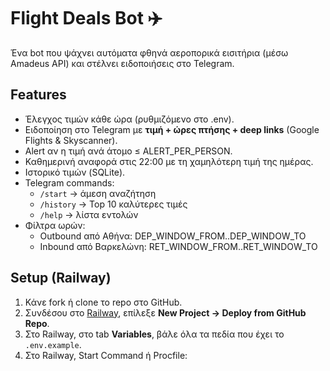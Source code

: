 # Flight Deals Bot ✈️

Ένα bot που ψάχνει αυτόματα φθηνά αεροπορικά εισιτήρια (μέσω Amadeus API) 
και στέλνει ειδοποιήσεις στο Telegram.

## Features
- Έλεγχος τιμών κάθε ώρα (ρυθμιζόμενο στο .env).
- Ειδοποίηση στο Telegram με **τιμή + ώρες πτήσης + deep links** (Google Flights & Skyscanner).
- Alert αν η τιμή ανά άτομο ≤ ALERT_PER_PERSON.
- Καθημερινή αναφορά στις 22:00 με τη χαμηλότερη τιμή της ημέρας.
- Ιστορικό τιμών (SQLite).
- Telegram commands:
  - `/start` → άμεση αναζήτηση
  - `/history` → Top 10 καλύτερες τιμές
  - `/help` → λίστα εντολών
- Φίλτρα ωρών:
  - Outbound από Αθήνα: DEP_WINDOW_FROM..DEP_WINDOW_TO
  - Inbound από Βαρκελώνη: RET_WINDOW_FROM..RET_WINDOW_TO

## Setup (Railway)

1. Κάνε fork ή clone το repo στο GitHub.
2. Συνδέσου στο [Railway](https://railway.app), επίλεξε **New Project → Deploy from GitHub Repo**.
3. Στο Railway, στο tab **Variables**, βάλε όλα τα πεδία που έχει το `.env.example`.
4. Στο Railway, Start Command ή Procfile:
